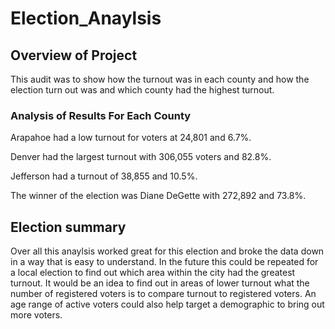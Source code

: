 # Election_Anaylsis

## Overview of Project
This audit was to show how the turnout was in each county and how the election turn out was and which county had the highest turnout. 


### Analysis of Results For Each County

Arapahoe had a low turnout for voters at 24,801 and 6.7%.

Denver had the largest turnout with 306,055 voters and 82.8%.

Jefferson had a turnout of 38,855 and 10.5%. 

The winner of the election was Diane DeGette with 272,892 and 73.8%.

## Election summary

Over all this anaylsis worked great for this election and broke the data down in a way that is easy to understand.  In the future this could be repeated for a local election to find out which area within the city had the greatest turnout. It would be an idea to find out in areas of lower turnout what the number of registered voters is to compare turnout to registered voters. An age range of active voters could also help target a demographic to bring out more voters. 

